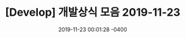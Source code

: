 ---
title: "[Develop] 개발상식 모음 2019-11-23"
date: 2019-11-23 00:01:28 -0400
categories: Development
---